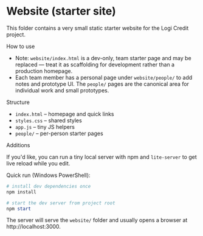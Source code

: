 # Website (starter site)

This folder contains a very small static starter website for the Logi Credit project.

How to use

- Note: `website/index.html` is a dev-only, team starter page and may be replaced — treat it as scaffolding for development rather than a production homepage.
- Each team member has a personal page under `website/people/` to add notes and prototype UI. The `people/` pages are the canonical area for individual work and small prototypes.

Structure

- `index.html` – homepage and quick links
- `styles.css` – shared styles
- `app.js` – tiny JS helpers
- `people/` – per-person starter pages

Additions

If you'd like, you can run a tiny local server with npm and `lite-server` to get live reload while you edit.

Quick run (Windows PowerShell):

```powershell
# install dev dependencies once
npm install

# start the dev server from project root
npm start
```

The server will serve the `website/` folder and usually opens a browser at http://localhost:3000.
